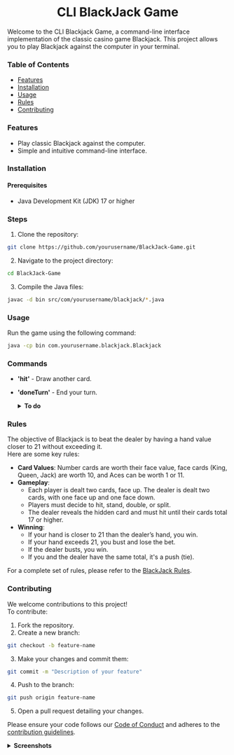 <div align="center">
  
  # CLI BlackJack Game
  
</div>

Welcome to the CLI Blackjack Game, a command-line interface implementation of the classic casino game Blackjack. This project allows you to play Blackjack against the computer in your terminal.

### Table of Contents
* [Features](https://github.com/sekwanaa/BlackJack-Game?tab=readme-ov-file#features)
* [Installation](https://github.com/sekwanaa/BlackJack-Game?tab=readme-ov-file#installation)
* [Usage](https://github.com/sekwanaa/BlackJack-Game?tab=readme-ov-file#usage)
* [Rules](https://github.com/sekwanaa/BlackJack-Game?tab=readme-ov-file#rules)
* [Contributing](https://github.com/sekwanaa/BlackJack-Game?tab=readme-ov-file#contributing)

### Features
* Play classic Blackjack against the computer.
* Simple and intuitive command-line interface.

### Installation
#### Prerequisites
* Java Development Kit (JDK) 17 or higher

### Steps
1. Clone the repository:
``` bash
git clone https://github.com/yourusername/BlackJack-Game.git
```
2. Navigate to the project directory:
``` bash
cd BlackJack-Game
```
3. Compile the Java files:
``` bash
javac -d bin src/com/yourusername/blackjack/*.java
```

### Usage
Run the game using the following command:
``` bash
java -cp bin com.yourusername.blackjack.Blackjack
```

### Commands
* **'hit'** - Draw another card.
* **'doneTurn'** - End your turn.

  <details>
  
  **<summary>To do</summary>**
  
  * **'double'** - Double your bet, draw one more card, and end your turn.
  * **'split'** - Split your hand into two hands (if you have a pair).
  * **'insurance'** - Take insurance if the dealer shows an Ace.
      
  </details>

### Rules
The objective of Blackjack is to beat the dealer by having a hand value closer to 21 without exceeding it.\
Here are some key rules:

* **Card Values**: Number cards are worth their face value, face cards (King, Queen, Jack) are worth 10, and Aces can be worth 1 or 11.
* **Gameplay**:
  * Each player is dealt two cards, face up. The dealer is dealt two cards, with one face up and one face down.
  * Players must decide to hit, stand, double, or split.
  * The dealer reveals the hidden card and must hit until their cards total 17 or higher.
* **Winning**:
  * If your hand is closer to 21 than the dealer’s hand, you win.
  * If your hand exceeds 21, you bust and lose the bet.
  * If the dealer busts, you win.
  * If you and the dealer have the same total, it's a push (tie).

For a complete set of rules, please refer to the [BlackJack Rules](https://bicyclecards.com/how-to-play/blackjack/).

### Contributing
We welcome contributions to this project!\
To contribute:

1. Fork the repository.
2. Create a new branch:
``` bash
git checkout -b feature-name
```
3. Make your changes and commit them:
``` bash
git commit -m "Description of your feature"
```
4. Push to the branch:
``` bash
git push origin feature-name
```
5. Open a pull request detailing your changes.

Please ensure your code follows our [Code of Conduct](https://github.com/sekwanaa/BlackJack-Game/blob/main/CODE_OF_CONDUCT.md) and adheres to the [contribution guidelines](https://github.com/sekwanaa/BlackJack-Game/blob/main/CONTRIBUTING.md).
<details>
  
  **<summary>Screenshots</summary>**

### Home Screen
![image](https://github.com/sekwanaa/BlackJack-Game/assets/112197395/e93e629c-d81b-4539-8f9a-691ab13f9c74)

### Playing the game
![image](https://github.com/sekwanaa/BlackJack-Game/assets/112197395/483deefc-ce73-4244-bbd9-f8bcffdb0f9a)

![image](https://github.com/sekwanaa/BlackJack-Game/assets/112197395/67c74ed6-f957-4393-be74-aca1153f9eaf)

### Getting BlackJack (Exactly 21)
![image](https://github.com/sekwanaa/BlackJack-Game/assets/112197395/61d8f405-953b-4a73-a7cc-8a255d78bc8e)

### Busted (Going over 21)
![image](https://github.com/sekwanaa/BlackJack-Game/assets/112197395/5ae1be45-c718-412d-bc36-13df386d81da)

### Winning
![image](https://github.com/sekwanaa/BlackJack-Game/assets/112197395/4f1c5c91-15a8-4b0b-a709-42b40ef58c23)

  
</details>
